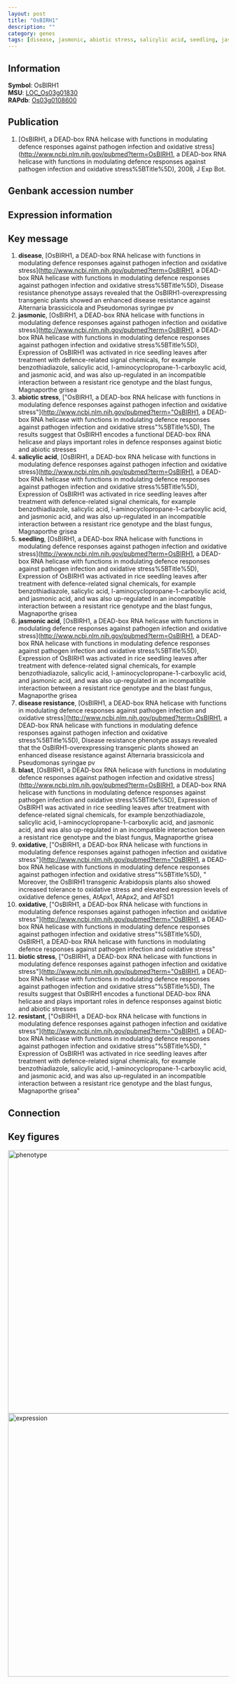 ```yaml
---
layout: post
title: "OsBIRH1"
description: ""
category: genes
tags: [disease, jasmonic, abiotic stress, salicylic acid, seedling, jasmonic acid, disease resistance, blast, oxidative, biotic stress, resistant]
---
```


## Information
__Symbol__: OsBIRH1  
__MSU__: [LOC_Os03g01830](http://rice.plantbiology.msu.edu/cgi-bin/ORF_infopage.cgi?orf=LOC_Os03g01830)  
__RAPdb__: [Os03g0108600](http://rapdb.dna.affrc.go.jp/viewer/gbrowse_details/irgsp1?name=Os03g0108600)  

## Publication
1. [OsBIRH1, a DEAD-box RNA helicase with functions in modulating defence responses against pathogen infection and oxidative stress](http://www.ncbi.nlm.nih.gov/pubmed?term=OsBIRH1, a DEAD-box RNA helicase with functions in modulating defence responses against pathogen infection and oxidative stress%5BTitle%5D), 2008, J Exp Bot.

## Genbank accession number

## Expression information

## Key message
1. __disease__, [OsBIRH1, a DEAD-box RNA helicase with functions in modulating defence responses against pathogen infection and oxidative stress](http://www.ncbi.nlm.nih.gov/pubmed?term=OsBIRH1, a DEAD-box RNA helicase with functions in modulating defence responses against pathogen infection and oxidative stress%5BTitle%5D),  Disease resistance phenotype assays revealed that the OsBIRH1-overexpressing transgenic plants showed an enhanced disease resistance against Alternaria brassicicola and Pseudomonas syringae pv
2. __jasmonic__, [OsBIRH1, a DEAD-box RNA helicase with functions in modulating defence responses against pathogen infection and oxidative stress](http://www.ncbi.nlm.nih.gov/pubmed?term=OsBIRH1, a DEAD-box RNA helicase with functions in modulating defence responses against pathogen infection and oxidative stress%5BTitle%5D),  Expression of OsBIRH1 was activated in rice seedling leaves after treatment with defence-related signal chemicals, for example benzothiadiazole, salicylic acid, l-aminocyclopropane-1-carboxylic acid, and jasmonic acid, and was also up-regulated in an incompatible interaction between a resistant rice genotype and the blast fungus, Magnaporthe grisea
3. __abiotic stress__, ["OsBIRH1, a DEAD-box RNA helicase with functions in modulating defence responses against pathogen infection and oxidative stress"](http://www.ncbi.nlm.nih.gov/pubmed?term="OsBIRH1, a DEAD-box RNA helicase with functions in modulating defence responses against pathogen infection and oxidative stress"%5BTitle%5D),  The results suggest that OsBIRH1 encodes a functional DEAD-box RNA helicase and plays important roles in defence responses against biotic and abiotic stresses
4. __salicylic acid__, [OsBIRH1, a DEAD-box RNA helicase with functions in modulating defence responses against pathogen infection and oxidative stress](http://www.ncbi.nlm.nih.gov/pubmed?term=OsBIRH1, a DEAD-box RNA helicase with functions in modulating defence responses against pathogen infection and oxidative stress%5BTitle%5D),  Expression of OsBIRH1 was activated in rice seedling leaves after treatment with defence-related signal chemicals, for example benzothiadiazole, salicylic acid, l-aminocyclopropane-1-carboxylic acid, and jasmonic acid, and was also up-regulated in an incompatible interaction between a resistant rice genotype and the blast fungus, Magnaporthe grisea
5. __seedling__, [OsBIRH1, a DEAD-box RNA helicase with functions in modulating defence responses against pathogen infection and oxidative stress](http://www.ncbi.nlm.nih.gov/pubmed?term=OsBIRH1, a DEAD-box RNA helicase with functions in modulating defence responses against pathogen infection and oxidative stress%5BTitle%5D),  Expression of OsBIRH1 was activated in rice seedling leaves after treatment with defence-related signal chemicals, for example benzothiadiazole, salicylic acid, l-aminocyclopropane-1-carboxylic acid, and jasmonic acid, and was also up-regulated in an incompatible interaction between a resistant rice genotype and the blast fungus, Magnaporthe grisea
6. __jasmonic acid__, [OsBIRH1, a DEAD-box RNA helicase with functions in modulating defence responses against pathogen infection and oxidative stress](http://www.ncbi.nlm.nih.gov/pubmed?term=OsBIRH1, a DEAD-box RNA helicase with functions in modulating defence responses against pathogen infection and oxidative stress%5BTitle%5D),  Expression of OsBIRH1 was activated in rice seedling leaves after treatment with defence-related signal chemicals, for example benzothiadiazole, salicylic acid, l-aminocyclopropane-1-carboxylic acid, and jasmonic acid, and was also up-regulated in an incompatible interaction between a resistant rice genotype and the blast fungus, Magnaporthe grisea
7. __disease resistance__, [OsBIRH1, a DEAD-box RNA helicase with functions in modulating defence responses against pathogen infection and oxidative stress](http://www.ncbi.nlm.nih.gov/pubmed?term=OsBIRH1, a DEAD-box RNA helicase with functions in modulating defence responses against pathogen infection and oxidative stress%5BTitle%5D),  Disease resistance phenotype assays revealed that the OsBIRH1-overexpressing transgenic plants showed an enhanced disease resistance against Alternaria brassicicola and Pseudomonas syringae pv
8. __blast__, [OsBIRH1, a DEAD-box RNA helicase with functions in modulating defence responses against pathogen infection and oxidative stress](http://www.ncbi.nlm.nih.gov/pubmed?term=OsBIRH1, a DEAD-box RNA helicase with functions in modulating defence responses against pathogen infection and oxidative stress%5BTitle%5D),  Expression of OsBIRH1 was activated in rice seedling leaves after treatment with defence-related signal chemicals, for example benzothiadiazole, salicylic acid, l-aminocyclopropane-1-carboxylic acid, and jasmonic acid, and was also up-regulated in an incompatible interaction between a resistant rice genotype and the blast fungus, Magnaporthe grisea
9. __oxidative__, ["OsBIRH1, a DEAD-box RNA helicase with functions in modulating defence responses against pathogen infection and oxidative stress"](http://www.ncbi.nlm.nih.gov/pubmed?term="OsBIRH1, a DEAD-box RNA helicase with functions in modulating defence responses against pathogen infection and oxidative stress"%5BTitle%5D), " Moreover, the OsBIRH1 transgenic Arabidopsis plants also showed increased tolerance to oxidative stress and elevated expression levels of oxidative defence genes, AtApx1, AtApx2, and AtFSD1
10. __oxidative__, ["OsBIRH1, a DEAD-box RNA helicase with functions in modulating defence responses against pathogen infection and oxidative stress"](http://www.ncbi.nlm.nih.gov/pubmed?term="OsBIRH1, a DEAD-box RNA helicase with functions in modulating defence responses against pathogen infection and oxidative stress"%5BTitle%5D), OsBIRH1, a DEAD-box RNA helicase with functions in modulating defence responses against pathogen infection and oxidative stress"
11. __biotic stress__, ["OsBIRH1, a DEAD-box RNA helicase with functions in modulating defence responses against pathogen infection and oxidative stress"](http://www.ncbi.nlm.nih.gov/pubmed?term="OsBIRH1, a DEAD-box RNA helicase with functions in modulating defence responses against pathogen infection and oxidative stress"%5BTitle%5D),  The results suggest that OsBIRH1 encodes a functional DEAD-box RNA helicase and plays important roles in defence responses against biotic and abiotic stresses
12. __resistant__, ["OsBIRH1, a DEAD-box RNA helicase with functions in modulating defence responses against pathogen infection and oxidative stress"](http://www.ncbi.nlm.nih.gov/pubmed?term="OsBIRH1, a DEAD-box RNA helicase with functions in modulating defence responses against pathogen infection and oxidative stress"%5BTitle%5D), " Expression of OsBIRH1 was activated in rice seedling leaves after treatment with defence-related signal chemicals, for example benzothiadiazole, salicylic acid, l-aminocyclopropane-1-carboxylic acid, and jasmonic acid, and was also up-regulated in an incompatible interaction between a resistant rice genotype and the blast fungus, Magnaporthe grisea"

## Connection

## Key figures
<img src="http://ricencode.github.io/images/OsBIRH1.pheno.png" alt="phenotype"  style="width: 600px;"/>

<img src="http://ricencode.github.io/images/OsBIRH1.exp.png" alt="expression"  style="width: 600px;"/>


